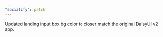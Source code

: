 ```yaml
---
"socialify": patch
---
```


Updated landing input box bg color to closer match the original DaisyUI v2 app.
